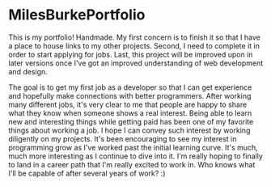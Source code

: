 # MilesBurkePortfolio

This is my portfolio! Handmade. My first concern is to finish it so that I have a place to house links to my other projects. Second, I need to complete it in order to start applying for jobs. Last, this project will be improved upon in later versions once I've got an improved understanding of web development and design.

The goal is to get my first job as a developer so that I can get experience and hopefully make connections with better programmers. After working many different jobs, it's very clear to me that people are happy to share what they know when someone shows a real interest. Being able to learn new and interesting things while getting paid has been one of my favorite things about working a job. I hope I can convey such interest by working diligently on my projects. It's been encouraging to see my interest in programming grow as I've worked past the initial learning curve. It's much, much more interesting as I continue to dive into it. I'm really hoping to finally to land in a career path that I'm really excited to work in. Who knows what I'll be capable of after several years of work? :)
